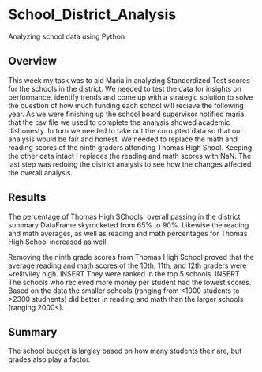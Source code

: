 # School_District_Analysis
Analyzing school data using Python
## Overview 
This week my task was to aid Maria in analyzing Standerdized Test scores for the schools in the district. We needed to test the data for insights on performance, identify trends and come up with a strategic solution to solve the question of how much funding each school will recieve the following year. As we were finishing up the school board supervisor notified maria that the csv file we used to complete the analysis showed academic dishonesty. In turn we needed to take out the corrupted data so that our analysis would be fair and honest. We needed to replace the math and reading scores of the ninth graders attending Thomas High Shool. Keeping the other data intact I replaces the reading and math scores with NaN. The last step was redoing the district analysis to see how the changes affected the overall analysis. 
## Results
The percentage of Thomas High SChools' overall passing in the district summary DataFrame skyrocketed from 65% to 90%. Likewise the reading and math averages, as well as reading and math percentages for Thomas High School increased as well. 

Removing the ninth grade scores from Thomas High School proved that the average reading and math scores of the 10th, 11th, and 12th graders were ~relitviley high. 
INSERT
They were ranked in the top 5 schools. 
INSERT\
The schools who recieved more money per student had the lowest scores. 
Based on the data the smaller schools (ranging from <1000 students to >2300 studnents) did better in reading and math than the larger schools (ranging 2000<). 
## Summary 
The school budget is largley based on how many students their are, but grades also play a factor. 
